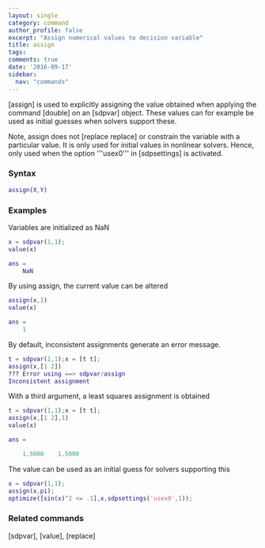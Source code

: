 ```yaml
---
layout: single
category: command
author_profile: false
excerpt: "Assign numerical values to decision variable"
title: assign
tags:
comments: true
date: '2016-09-17'
sidebar:
  nav: "commands"
---
```


[assign] is used to explicitly assigning the value obtained when applying the command [double] on an [sdpvar] object. These values can for example be used as initial guesses when solvers support these.

Note, assign does not [replace replace] or constrain the variable with a particular value. It is only used for initial values in nonlinear solvers. Hence, only used when the option '''usex0''' in [sdpsettings] is activated.

### Syntax

````matlab
assign(X,Y)
````

### Examples

Variables are initialized as NaN

````matlab
x = sdpvar(1,1);
value(x)

ans =
    NaN
````

By using assign, the current value can be altered

````matlab
assign(x,1)
value(x)

ans =
    1
````

By default, inconsistent assignments generate an error message.

````matlab
t = sdpvar(1,1);x = [t t];
assign(x,[1 2])
??? Error using ==> sdpvar/assign
Inconsistent assignment
````

With a third argument, a least squares assignment is obtained

````matlab
t = sdpvar(1,1);x = [t t];
assign(x,[1 2],1)
value(x)

ans =

    1.5000    1.5000
````

The value can be used as an initial guess for solvers supporting this

````matlab
x = sdpvar(1,1);
assign(x,pi);
optimize([sin(x)^2 <= .1],x,sdpsettings('usex0',1));
````

### Related commands
[sdpvar], [value], [replace]
